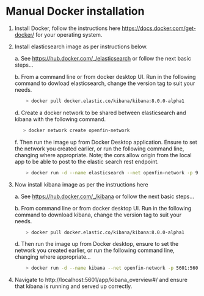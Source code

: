 # Manual Docker installation

1. Install Docker, follow the instructions here https://docs.docker.com/get-docker/ for your operating system.
2. Install elasticsearch image as per instructions below.

    a. See https://hub.docker.com/_/elasticsearch or follow the next basic steps...

    b. From a command line or from docker desktop UI. Run in the following command to dowload elasticsearch, change the version tag to suit your needs.

    ```bash
        > docker pull docker.elastic.co/kibana/kibana:8.0.0-alpha1
    ``` 
		
    d. Create a docker network to be shared between elasticsearch and kibana with the following command.

     ```bash		
        > docker network create openfin-network
     ``` 
		
    f. Then run the image up from Docker Desktop application. Ensure to set the network you created earlier, or  run the following command line, changing where appropriate. Note; the cors allow origin from the local app to be able to post to the elastic search rest endpoint.
    
    ```bash		
        > docker run -d --name elasticsearch --net openfin-network -p 9200:9200 -p 9300:9300 -e "discovery.type=single-node" -e "http.cors.allow-origin=/https?:\/\/localhost(:[0-9]+)?/" -e "http.cors.enabled=true" docker.elastic.co/elasticsearch/elasticsearch:8.0.0-alpha1
    ```
3. Now install kibana image as per the instructions here

	a. See https://hub.docker.com/_/kibana or follow the next basic steps...
	
    b. From command line or from docker desktop UI. Run in the following command to download kibana, change the version tag to suit your needs.

    ```bash	
        > docker pull docker.elastic.co/kibana/kibana:8.0.0-alpha1
    ``` 
	
    d. Then run the image up from Docker desktop, ensure to set the network you created earlier, or  run the following command line, changing where appropriate…

    ```bash	
        > docker run -d --name kibana --net openfin-network -p 5601:5601 docker.elastic.co/kibana/kibana:8.0.0-alpha1
    ```

4. Navigate to http://localhost:5601/app/kibana_overview#/ and ensure that kibana is running and served up correctly.

